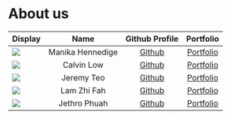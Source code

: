 # About us

Display | Name | Github Profile | Portfolio 
--------|:----:|:--------------:|:---------:
![](https://via.placeholder.com/100.png?text=Photo) | Manika Hennedige | [Github](https://github.com/ManikaHennedige) | [Portfolio](docs/team/ManikaHennedige.md)
![](https://via.placeholder.com/100.png?text=Photo) | Calvin Low | [Github](https://github.com/E0699194) | [Portfolio](docs/team/E0699194.md)
![](https://via.placeholder.com/100.png?text=Photo) | Jeremy Teo | [Github](https://github.com/averliz) | [Portfolio](docs/team/averliz.md)
![](https://via.placeholder.com/100.png?text=Photo) | Lam Zhi Fah | [Github](https://github.com/lamzf1998) | [Portfolio](docs/team/lamzf1998.md)
![](https://via.placeholder.com/100.png?text=Photo) | Jethro Phuah | [Github](https://github.com/JethroPhuah) | [Portfolio](docs/team/JethroPhuah.md)
